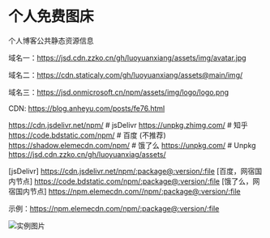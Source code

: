 # 个人免费图床
个人博客公共静态资源信息

域名一：https://jsd.cdn.zzko.cn/gh/luoyuanxiang/assets/img/avatar.jpg

域名二：https://cdn.staticaly.com/gh/luoyuanxiang/assets@main/img/

域名三：https://jsd.onmicrosoft.cn/npm/assets/img/logo/logo.png

CDN: https://blog.anheyu.com/posts/fe76.html

https://cdn.jsdelivr.net/npm/  # jsDelivr
https://unpkg.zhimg.com/ # 知乎
https://code.bdstatic.com/npm/ # 百度 (不推荐)
https://shadow.elemecdn.com/npm/ # 饿了么
https://unpkg.com/ # Unpkg
https://jsd.cdn.zzko.cn/gh/luoyuanxiag/assets/

[jsDelivr] https://cdn.jsdelivr.net/npm/:package@:version/:file
[百度，网宿国内节点] https://code.bdstatic.com/npm/:package@:version/:file
[饿了么，网宿国内节点] https://npm.elemecdn.com//npm/:package@:version/:file

示例：https://npm.elemecdn.com/npm/:package@:version/:file

![实例图片](https://jsd.cdn.zzko.cn/gh/luoyuanxiang/assets/img/avatar.jpg)
